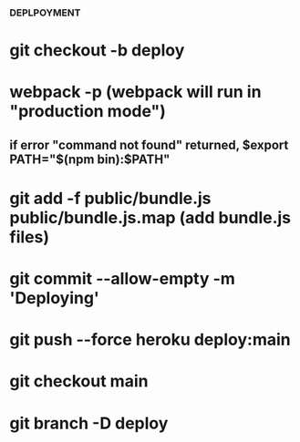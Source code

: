 ### DEPLPOYMENT ### 

# git checkout -b deploy
# webpack -p (webpack will run in "production mode")
  ## if error "command not found" returned, $export PATH="$(npm bin):$PATH"
# git add -f public/bundle.js public/bundle.js.map (add bundle.js files)
# git commit --allow-empty -m 'Deploying' 
# git push --force heroku deploy:main 
# git checkout main
# git branch -D deploy
